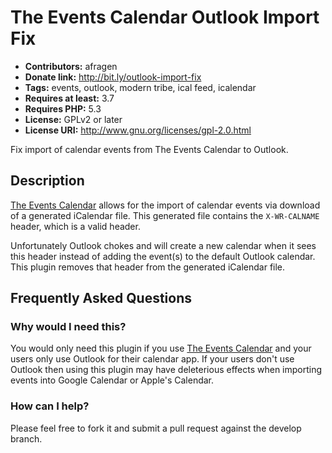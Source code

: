 # The Events Calendar Outlook Import Fix #
* **Contributors:** afragen
* **Donate link:** <http://bit.ly/outlook-import-fix>
* **Tags:** events, outlook, modern tribe, ical feed, icalendar
* **Requires at least:** 3.7
* **Requires PHP:** 5.3
* **License:** GPLv2 or later
* **License URI:** <http://www.gnu.org/licenses/gpl-2.0.html>

Fix import of calendar events from The Events Calendar to Outlook.

## Description ##

[The Events Calendar](https://wordpress.org/plugins/the-events-calendar) allows for the import of calendar events via download of a generated iCalendar file. This generated file contains the `X-WR-CALNAME` header, which is a valid header.

Unfortunately Outlook chokes and will create a new calendar when it sees this header instead of adding the event(s) to the default Outlook calendar. This plugin removes that header from the generated iCalendar file.

## Frequently Asked Questions ##

### Why would I need this? ###

You would only need this plugin if you use [The Events Calendar](https://wordpress.org/plugins/the-events-calendar) and your users only use Outlook for their calendar app. If your users don't use Outlook then using this plugin may have deleterious effects when importing events into Google Calendar or Apple's Calendar.

### How can I help? ###

Please feel free to fork it and submit a pull request against the develop branch.
